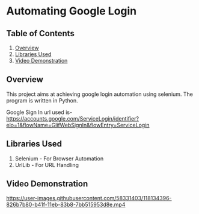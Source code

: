 # Automating Google Login 

## Table of Contents

1. [Overview](#overview)
2. [Libraries Used](#libraries-used)
3. [Video Demonstration](#video-demonstration)

## Overview

This project aims at achieving google login automation using selenium. The program is written in Python.

Google Sign In url used is- 
https://accounts.google.com/ServiceLogin/identifier?elo=1&flowName=GlifWebSignIn&flowEntry=ServiceLogin

## Libraries Used

1. Selenium - For Browser Automation
2. UrlLib - For URL Handling

## Video Demonstration

https://user-images.githubusercontent.com/58331403/118134396-826b7b80-b41f-11eb-83b8-7bb515953d8e.mp4



